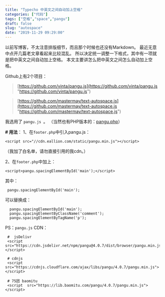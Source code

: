 ```yaml
---
title: "Typecho 中英文之间自动加上空格"
categories: ["代码"]
tags: ["空格","space","pangu"]
draft: false
slug: "autospace"
date: "2019-11-29 09:29:00"
---
```


以前写博客，不太注意排版细节，而且那个时候也还没有Markdown。
最近无意中点开几篇老文章看起来比较混乱。
所以决定统一调整一下格式，其中有一项就是把中英文之间自动加上空格。
本文主要讲怎么把中英文之间怎么自动加上空格。

Github上有2个项目：
> [https://github.com/vinta/pangu.js](https://github.com/vinta/pangu.js "https://github.com/vinta/pangu.js")  

>[https://github.com/mastermay/text-autospace.js](https://github.com/mastermay/text-autospace.js "https://github.com/mastermay/text-autospace.js")

我选用了 `pangu.js `。
（当然也有PHP版本的：[pangu.php](https://github.com/linclancey/pangu.php)）

**# 用法**：
1、在`footer.php`中引入pangu.js：
```
<script src="//cdn.eallion.com/static/pangu.min.js"></script>
```

（我加了白名单，请勿直接引用的我cdn。）

2、在`footer.php`中加上：
```
<script>pangu.spacingElementById('main');</script>
```

其中：
```
 pangu.spacingElementById('main');
```
 
可以替换成：
```
  pangu.spacingElementById('main');
  pangu.spacingElementByClassName('comment');
  pangu.spacingElementByTagName('p');
```

PS：`pangu.js` CDN：
```
 #  jsDelivr
 <script src="https://cdn.jsdelivr.net/npm/pangu@4.0.7/dist/browser/pangu.min.js"></script>
 
 # cdnjs
 <script src="https://cdnjs.cloudflare.com/ajax/libs/pangu/4.0.7/pangu.min.js"></script>
 
 # 75团 baomitu
 <script  src="https://lib.baomitu.com/pangu/4.0.7/pangu.min.js"></script>
 ```
